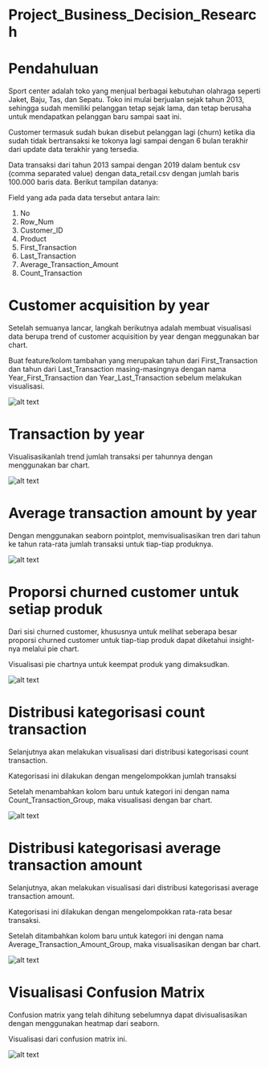 # Project_Business_Decision_Research
# Pendahuluan
Sport center adalah toko yang menjual berbagai kebutuhan olahraga seperti Jaket, Baju, Tas, dan Sepatu. Toko ini mulai berjualan sejak tahun 2013, sehingga sudah memiliki pelanggan tetap sejak lama, dan tetap berusaha untuk mendapatkan pelanggan baru sampai saat ini.

Customer termasuk sudah bukan disebut pelanggan lagi (churn) ketika dia sudah tidak bertransaksi ke tokonya lagi sampai dengan 6 bulan terakhir dari update data terakhir yang tersedia.  

Data transaksi dari tahun 2013 sampai dengan 2019 dalam bentuk csv (comma separated value) dengan data_retail.csv dengan jumlah baris 100.000 baris data.
Berikut tampilan datanya:
 
 
Field yang ada pada data tersebut antara lain:
1. No
2. Row_Num
3. Customer_ID
4. Product
5. First_Transaction
6. Last_Transaction
7. Average_Transaction_Amount
8. Count_Transaction

# Customer acquisition by year
Setelah semuanya lancar, langkah berikutnya adalah membuat visualisasi data berupa trend of customer acquisition by year dengan meggunakan bar chart. 

Buat feature/kolom tambahan yang merupakan tahun dari First_Transaction dan tahun dari Last_Transaction masing-masingnya dengan nama Year_First_Transaction dan Year_Last_Transaction sebelum melakukan visualisasi.

![alt text](https://github.com/muhammadrafi18/Project_Business_Decision_Research/blob/main/Slide1.JPG?raw=true)

# Transaction by year
Visualisasikanlah trend jumlah transaksi per tahunnya dengan menggunakan bar chart.

![alt text](https://github.com/muhammadrafi18/Project_Business_Decision_Research/blob/main/Slide2.JPG?raw=true)

# Average transaction amount by year
Dengan menggunakan seaborn pointplot, memvisualisasikan tren dari tahun ke tahun rata-rata jumlah transaksi untuk tiap-tiap produknya.

![alt text](https://github.com/muhammadrafi18/Project_Business_Decision_Research/blob/main/Slide3.JPG?raw=true)

# Proporsi churned customer untuk setiap produk

Dari sisi churned customer, khususnya untuk melihat seberapa besar proporsi churned customer untuk tiap-tiap produk dapat diketahui insight-nya melalui pie chart. 

Visualisasi pie chartnya untuk keempat produk yang dimaksudkan.

![alt text](https://github.com/muhammadrafi18/Project_Business_Decision_Research/blob/main/Slide4.JPG?raw=true)

# Distribusi kategorisasi count transaction
Selanjutnya akan melakukan visualisasi dari distribusi kategorisasi count transaction. 

Kategorisasi ini dilakukan dengan mengelompokkan jumlah transaksi

Setelah menambahkan kolom baru untuk kategori ini dengan nama Count_Transaction_Group, maka visualisasi dengan bar chart.

![alt text](https://github.com/muhammadrafi18/Project_Business_Decision_Research/blob/main/Slide5.JPG?raw=true)

# Distribusi kategorisasi average transaction amount
Selanjutnya, akan melakukan visualisasi dari distribusi kategorisasi average transaction amount. 

Kategorisasi ini dilakukan dengan mengelompokkan rata-rata besar transaksi.

Setelah ditambahkan kolom baru untuk kategori ini dengan nama Average_Transaction_Amount_Group, maka visualisasikan dengan bar chart. 

![alt text](https://github.com/muhammadrafi18/Project_Business_Decision_Research/blob/main/Slide6.JPG?raw=true)

# Visualisasi Confusion Matrix
Confusion matrix yang telah dihitung sebelumnya dapat divisualisasikan dengan menggunakan heatmap dari seaborn.

Visualisasi dari confusion matrix ini.

![alt text](https://github.com/muhammadrafi18/Project_Business_Decision_Research/blob/main/Slide7.JPG?raw=true)

